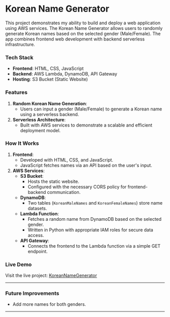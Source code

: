 # Korean Name Generator

This project demonstrates my ability to build and deploy a web application using AWS services. The Korean Name Generator allows users to randomly generate Korean names based on the selected gender (Male/Female). The app combines frontend web development with backend serverless infrastructure.

### **Tech Stack**
- **Frontend**: HTML, CSS, JavaScript
- **Backend**: AWS Lambda, DynamoDB, API Gateway
- **Hosting**: S3 Bucket (Static Website)

### **Features**
1. **Random Korean Name Generation**:
   - Users can input a gender (Male/Female) to generate a Korean name using a serverless backend.
2. **Serverless Architecture**:
   - Built with AWS services to demonstrate a scalable and efficient deployment model.

### **How It Works**
1. **Frontend**:
   - Developed with HTML, CSS, and JavaScript.
   - JavaScript fetches names via an API based on the user's input.
2. **AWS Services**:
   - **S3 Bucket**:
     - Hosts the static website.
     - Configured with the necessary CORS policy for frontend-backend communication.
   - **DynamoDB**:
     - Two tables (`KoreanMaleNames` and `KoreanFemaleNames`) store name datasets.
   - **Lambda Function**:
     - Fetches a random name from DynamoDB based on the selected gender.
     - Written in Python with appropriate IAM roles for secure data access.
   - **API Gateway**:
     - Connects the frontend to the Lambda function via a simple GET endpoint.

### **Live Demo**
Visit the live project: [KoreanNameGenerator](http://koreannamegenerator.com.s3-website.ap-northeast-2.amazonaws.com/)

---

### **Future Improvements**
- Add more names for both genders.

---
